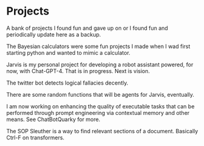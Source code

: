 # Projects
A bank of projects I found fun and gave up on or I found fun and periodically update here as a backup.


The Bayesian calculators were some fun projects I made when I wad first starting python and wanted to mimic a calculator.

Jarvis is my personal project for developing a robot assistant powered, for now, with Chat-GPT-4. That is in progress. Next is vision.

The twitter bot detects logical fallacies decently.

There are some random functions that will be agents for Jarvis, eventually.

I am now working on enhancing the quality of executable tasks that can be performed through prompt engineering via contextual memory and other means. See ChatBotQuarky for more.

The SOP Sleuther is a way to find relevant sections of a document. Basically Ctrl-F on transformers.

